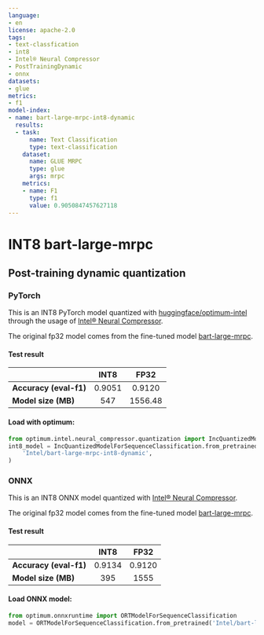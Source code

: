```yaml
---
language:
- en
license: apache-2.0
tags:
- text-classfication
- int8
- Intel® Neural Compressor
- PostTrainingDynamic
- onnx
datasets:
- glue
metrics:
- f1
model-index:
- name: bart-large-mrpc-int8-dynamic
  results:
  - task:
      name: Text Classification
      type: text-classification
    dataset:
      name: GLUE MRPC
      type: glue
      args: mrpc
    metrics:
    - name: F1
      type: f1
      value: 0.9050847457627118
---
```

# INT8 bart-large-mrpc

##  Post-training dynamic quantization

### PyTorch

This is an INT8  PyTorch model quantized with [huggingface/optimum-intel](https://github.com/huggingface/optimum-intel) through the usage of [Intel® Neural Compressor](https://github.com/intel/neural-compressor). 

The original fp32 model comes from the fine-tuned model [bart-large-mrpc](https://huggingface.co/Intel/bart-large-mrpc).

#### Test result

|   |INT8|FP32|
|---|:---:|:---:|
| **Accuracy (eval-f1)** |0.9051|0.9120|
| **Model size (MB)**  |547|1556.48|

#### Load with optimum:

```python
from optimum.intel.neural_compressor.quantization import IncQuantizedModelForSequenceClassification
int8_model = IncQuantizedModelForSequenceClassification.from_pretrained(
    'Intel/bart-large-mrpc-int8-dynamic',
)
```

### ONNX

This is an INT8 ONNX model quantized with [Intel® Neural Compressor](https://github.com/intel/neural-compressor).

The original fp32 model comes from the fine-tuned model [bart-large-mrpc](https://huggingface.co/Intel/bart-large-mrpc).

#### Test result

|   |INT8|FP32|
|---|:---:|:---:|
| **Accuracy (eval-f1)** |0.9134|0.9120|
| **Model size (MB)**  |395|1555|


#### Load ONNX model:

```python
from optimum.onnxruntime import ORTModelForSequenceClassification
model = ORTModelForSequenceClassification.from_pretrained('Intel/bart-large-mrpc-int8-dynamic')
```